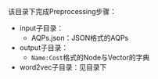 该目录下完成Preprocessing步骤：
- input子目录：
  - AQPs.json：JSON格式的AQPs
- output子目录：
  - `Name:Cost`格式的Node与Vector的字典
- word2vec子目录：见目录下